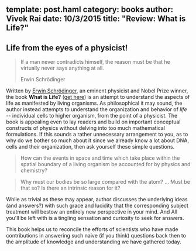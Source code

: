 template: post.haml
category: books
author: Vivek Rai
date: 10/3/2015
title: "Review: What is Life?"
---
Life from the eyes of a physicist!
---

> If a man never contradicts himself, the reason must be that he virtually
> never says anything at all.
>
> Erwin Schrödinger

Written by [Erwin
Schrödinger](https://en.wikipedia.org/wiki/Erwin_Schr%C3%B6dinger), an eminent
physicist and Nobel Prize winner, the book **What is Life?** ([get
here](http://whatislife.stanford.edu/LoCo_files/What-is-Life.pdf)) is an attempt
to understand the aspects of life as manifested by living organisms. As
philosophical it may sound, the author instead attempts to understand the
organization and behavior of *life* -- individual cells to higher organism,
from the point of a physicist. The book is appealing even to lay readers and
build on important conceptual constructs of physics without delving into too
much mathematical formulations. If this sounds a rather unnecessary arrangement
to you, as to why do we bother so much about it since we already know a lot
about DNA, cells and their organization, then ask yourself these simple
questions.

> How can the events in space and time which take place within the spatial
> boundary of a living organism be accounted for by physics and chemistry?

> Why must our bodies be so large compared with the atom? ... Must be that so?
> Is there an intrinsic reason for it?

While as trivial as these may appear, author discusses the underlying ideas
(and answers?) with such grace and lucidity that the corresponding subject
treatment will bestow an entirely new perspective in your mind. And All you'll
be left with is a tingling sensation and curiosity to seek for answers.

This book helps us to reconcile the efforts of scientists who have made
contributions in answering such naive (if you think) questions back then to the
amplitude of knowledge and understanding we have gathered today.
